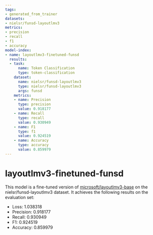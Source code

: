 ```yaml
---
tags:
- generated_from_trainer
datasets:
- nielsr/funsd-layoutlmv3
metrics:
- precision
- recall
- f1
- accuracy
model-index:
- name: layoutlmv3-finetuned-funsd
  results:
  - task:
      name: Token Classification
      type: token-classification
    dataset:
      name: nielsr/funsd-layoutlmv3
      type: nielsr/funsd-layoutlmv3
      args: funsd
    metrics:
    - name: Precision
      type: precision
      value: 0.918177	
    - name: Recall
      type: recall
      value: 0.930949
    - name: F1
      type: f1
      value: 0.924519
    - name: Accuracy
      type: accuracy
      value: 0.859979
---
```


<!-- This model card has been generated automatically according to the information the Trainer had access to. You
should probably proofread and complete it, then remove this comment. -->

# layoutlmv3-finetuned-funsd

This model is a fine-tuned version of [microsoft/layoutlmv3-base](https://huggingface.co/microsoft/layoutlmv3-base) on the nielsr/funsd-layoutlmv3 dataset.
It achieves the following results on the evaluation set:
- Loss: 1.038318	
- Precision: 0.918177	
- Recall: 0.930949	
- F1: 0.924519
- Accuracy: 0.859979


